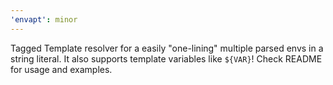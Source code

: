```yaml
---
'envapt': minor
---
```


Tagged Template resolver for a easily "one-lining" multiple parsed envs in a string literal. It also supports template variables like `${VAR}`! Check README for usage and examples.

